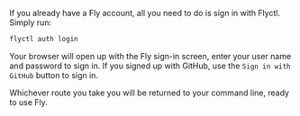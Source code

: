 If you already have a Fly account, all you need to do is sign in with Flyctl. Simply run:

```cmd
flyctl auth login
```

Your browser will open up with the Fly sign-in screen, enter your user name and password to sign in. If you signed up with GitHub, use the `Sign in with GitHub` button to sign in.

Whichever route you take you will be returned to your command line, ready to use Fly.
